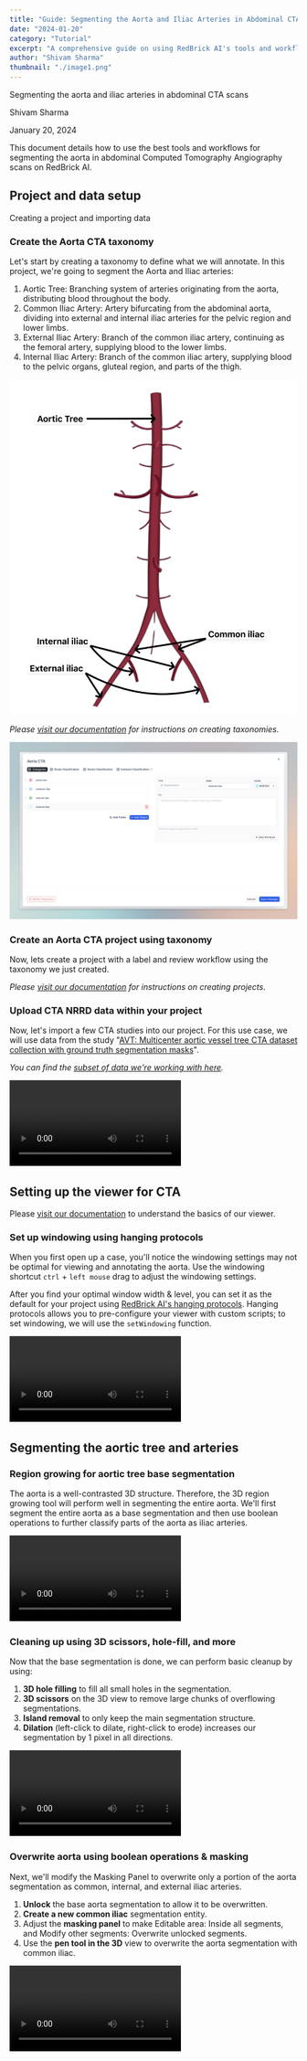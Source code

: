 ```yaml
---
title: "Guide: Segmenting the Aorta and Iliac Arteries in Abdominal CTA Scans"
date: "2024-01-20"
category: "Tutorial"
excerpt: "A comprehensive guide on using RedBrick AI's tools and workflows to segment the aorta and iliac arteries in abdominal CTA scans. Learn how to set up your project, use region growing for base segmentation, and apply boolean operations for detailed arterial classification."
author: "Shivam Sharma"
thumbnail: "./image1.png"
---
```


Segmenting the aorta and iliac arteries in abdominal CTA scans

Shivam Sharma

January 20, 2024

This document details how to use the best tools and workflows for
segmenting the aorta in abdominal Computed Tomography Angiography scans
on RedBrick AI.

## Project and data setup

Creating a project and importing data

<!-- Skip to Segmenting the aortic tree and arteries section to directly see the annotation part of this guide. -->

### Create the Aorta CTA taxonomy

Let's start by creating a taxonomy to define what we will
annotate. In this project, we're going to segment the Aorta
and Iliac arteries:
1. Aortic Tree: Branching system of arteries originating from the aorta,
distributing blood throughout the body.
2. Common Iliac Artery: Artery bifurcating from the abdominal aorta,
dividing into external and internal iliac arteries for the pelvic region and lower limbs.
3. External Iliac Artery: Branch of the common iliac artery, continuing as the femoral artery, supplying blood to the lower limbs.
4. Internal Iliac Artery: Branch of the common iliac artery, supplying
blood to the pelvic organs, gluteal region, and parts of the thigh.

![Aorta anatomy](./image1.png)


*Please [visit our
documentation](https://docs.redbrickai.com/projects/taxonomies)
for instructions on creating taxonomies.*

![Aorta taxonomy screenshot](./image2.png)

### Create an Aorta CTA project using taxonomy

Now, lets create a project with a label and review workflow using the
taxonomy we just created.

*Please [visit our
documentation](https://docs.redbrickai.com/projects/get-started-with-a-project)
for instructions on creating projects.*

### Upload CTA NRRD data within your project

Now, let's import a few CTA studies into our project. For
this use case, we will use data from the study "[AVT:
Multicenter aortic vessel tree CTA dataset collection with ground truth
segmentation
masks](https://pdf.sciencedirectassets.com/311593/1-s2.0-S2352340921X00078/1-s2.0-S2352340922000130/main.pdf?X-Amz-Security-Token=IQoJb3JpZ2luX2VjEFAaCXVzLWVhc3QtMSJGMEQCIADXffJtwQb%2BMnnQOfahSWipJs4JnFgujTnN%2F%2FpVPqlvAiAliFEMfIWKwad%2FKMdUgtYUqPLy6JJoVWEAW9a%2B559Tmyq8BQjo%2F%2F%2F%2F%2F%2F%2F%2F%2F%2F8BEAUaDDA1OTAwMzU0Njg2NSIMIguDL38VY8VW8iS1KpAFiVgR056SCtGXpQXuzRv23uOvQPgiqX0r5K%2BIgW3NplZYu1ptOrIeP42zhH3uFm%2FLdx9ZGaODhYG1XeYVh3SfSCRFMjClUArj15idxh44YW%2Fw%2BZUyvA7KGITP9uPBGlNeyvQ6UpZaQ3MT%2F355JbgXqbP6zxXtqvVVr6EcLo8B70AOg3hFROg%2Faj3vKlcl%2FYNthlgWEEARfEvQZcJ5sf19efA8Z6u%2FktmhcNcxInDqn9CQXvwFwM7V7WHe6iqz3N6x2tOn%2FtLnTv7Rt8gqA7t0QkeNXgtGeq4GRE2d8tzgv6yLDGD9jnPy8JulvQigez8MDw4sr4%2B2%2FUj8GsGL3HVEt%2FjYuN62tEI2YaG09xPvMxULknMvwHbWxuy%2FjXLyuc11eY724mUlEneo%2Fb33fWkC4G5fZlQ9ermqtvExB4fk9XiiP3a1vEkpb8uiJQbVTDCqmRzOEH7VUsNUQS9z4NA%2BGAlfK2etdd0oeB2SskrzBcyX5irjdveJlrXlho%2B%2BbD8WpBzaKihYEAbRnrdMtX0oGetK79mZf%2FbTQoZQhqWpQpXcw7qXTe3FWnjsutFxLaRTDCucM8kO6j2BMsDR0xut1HbiafcLuIYu5Q3D6viiW2%2FA6E%2BZtKFjvwryr9Zg9ywNrDs%2B6aGa8%2B9%2FHBt1fiUhr6bYONiqVcWB%2FwiK%2Bzh6XgVVATjfIJAWndmrENJx73zvELhJ2SMj7atO0nHp4OMMbPkaSOCiMrwxApRN3yhW4bGjW9mha%2BmnRxA%2BWHekEQ%2FZcMz0AakQwnNeD%2BVm08tITlRhBEZTx%2B8poeH2Ut5tEgiiaw42p3JMHdWipnYxa8s20qCL9IEBzNX0WO%2BUwzMoOgowGA9prQG%2FvIQb2oQ1%2Bcww8uTzrAY6sgFQ%2ByoY9W3CDB%2FZkWHa7sG7DbRB%2F%2Fc%2BEj2OKAG1EG%2FPk4vvEe%2BLDNc4J11ZGVU943FNuAxCD4YXDfS9v16P4K65KsVVj6TdN8nXxPNPN3SS%2Bk69XHXK9Ur3P8gDsa6ROBV5PA%2FC8DstygHTjoZ%2FWkuiQvHmePbFKlUNeA%2FQmXz8JfrYshN4BGvSc3IoIQTCYFhmwZUukq7ziIPf8TL3ZK1tZz2wgmoDwjCXq0J9%2FSensA67&X-Amz-Algorithm=AWS4-HMAC-SHA256&X-Amz-Date=20240109T082229Z&X-Amz-SignedHeaders=host&X-Amz-Expires=300&X-Amz-Credential=ASIAQ3PHCVTYW2P45QSP%2F20240109%2Fus-east-1%2Fs3%2Faws4_request&X-Amz-Signature=869fbc5dbba757a1a43b4ea24e99fb6da80712fc02f609127d5c220c73037902&hash=4f9c2d89531a4372eefff62e4b1bfbef772157f37474bb465ca32d84248e5454&host=68042c943591013ac2b2430a89b270f6af2c76d8dfd086a07176afe7c76c2c61&pii=S2352340922000130&tid=spdf-b4c50e98-eaa3-4dcc-a864-052a359f6d87&sid=0543106a35df274abe784e25dc52280bea17gxrqa&type=client&tsoh=d3d3LnNjaWVuY2VkaXJlY3QuY29t&ua=0b0d5d555403525b00&rr=842b45cf7cfbf490&cc=in)".

*You can find the [subset of data we're working with
here](https://drive.google.com/drive/folders/1MeyLak24sJuZpgKK8I8ph8dI17Po-4H5).*

![Video 0](./video0.mp4)


## Setting up the viewer for CTA

Please [visit our
documentation](https://docs.redbrickai.com/annotation-and-viewer/viewer-basics) to understand the basics of our viewer.

### Set up windowing using hanging protocols

When you first open up a case, you'll notice the windowing
settings may not be optimal for viewing and annotating the aorta. Use
the windowing shortcut `ctrl` + `left mouse` drag to adjust the
windowing settings.

After you find your optimal window width & level, you can set it as the default for your project using [RedBrick AI's hanging
protocols](https://docs.redbrickai.com/annotation/layout-and-multiple-volumes/custom-hanging-protocol). Hanging protocols allows you to pre-configure your viewer with custom
scripts; to set windowing, we will use the `setWindowing` function.

![Video 1](./video1.mp4)

## Segmenting the aortic tree and arteries

### Region growing for aortic tree base segmentation

The aorta is a well-contrasted 3D structure. Therefore, the 3D region
growing tool will perform well in segmenting the entire aorta.
We'll first segment the entire aorta as a base segmentation
and then use boolean operations to further classify parts of the aorta
as iliac arteries.

![Video 2](./video2.mp4)

### Cleaning up using 3D scissors, hole-fill, and more

Now that the base segmentation is done, we can perform basic cleanup by using:
1. **3D hole filling** to fill all small holes in the segmentation.
2. **3D scissors** on the 3D view to remove large chunks of overflowing segmentations.
3. **Island removal** to only keep the main segmentation structure.
4. **Dilation** (left-click to dilate, right-click to erode) increases our segmentation by 1 pixel in all directions.

![Video 3](./video3.mp4)

### Overwrite aorta using boolean operations & masking

Next, we'll modify the Masking Panel to overwrite only a
portion of the aorta segmentation as common, internal, and external
iliac arteries.

1. **Unlock** the base aorta segmentation to allow it to be overwritten.
2. **Create a new common iliac** segmentation entity.
3. Adjust the **masking panel** to make Editable area: Inside all segments, and Modify other segments: Overwrite unlocked segments.
4. Use the **pen tool in the 3D** view to overwrite the aorta segmentation with common iliac.


![Video 4](./video4.mp4)
